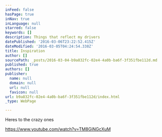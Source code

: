 ```yaml
---
inFeed: false
hasPage: true
inNav: true
inLanguage: null
starred: false
keywords: []
description: Things that reflect my drivers
datePublished: '2016-03-06T23:22:52.415Z'
dateModified: '2016-03-05T04:24:54.338Z'
title: Inspiration
author: []
sourcePath: _posts/2016-03-04-b9a832fc-02e4-4a0b-ba6f-3f351fbe112d.md
published: true
authors: []
publisher:
  name: null
  domain: null
  url: null
  favicon: null
url: b9a832fc-02e4-4a0b-ba6f-3f351fbe112d/index.html
_type: WebPage

---
```

Heres to the crazy ones

https://www.youtube.com/watch?v=TM8GiNGcXuM